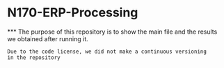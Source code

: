 # N170-ERP-Processing




*** The purpose of this repository is to show the main file and 
    the results we obtained after running it.
    
    Due to the code license, we did not make a continuous versioning 
    in the repository
